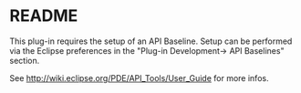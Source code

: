 README
======

This plug-in requires the setup of an API Baseline. Setup can be performed via the Eclipse 
preferences in the "Plug-in Development-> API Baselines" section.

See http://wiki.eclipse.org/PDE/API_Tools/User_Guide for more infos.

